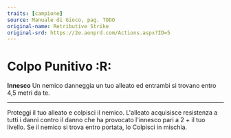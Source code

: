 ```yaml
---
traits: [campione]
source: Manuale di Gioco, pag. TODO
original-name: Retributive Strike
original-srd: https://2e.aonprd.com/Actions.aspx?ID=5
---
```


# Colpo Punitivo :R:

**Innesco** Un nemico danneggia un tuo alleato ed entrambi si trovano entro 4,5
metri da te.

---

Proteggi il tuo alleato e colpisci il nemico. L'alleato acquisisce resistenza a
tutti i danni contro il danno che ha provocato l'innesco pari a 2 + il tuo
livello. Se il nemico si trova entro portata, lo Colpisci in mischia.
